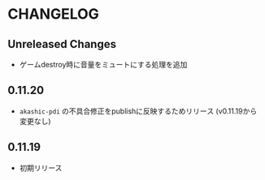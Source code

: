 # CHANGELOG

## Unreleased Changes
* ゲームdestroy時に音量をミュートにする処理を追加

## 0.11.20
* `akashic-pdi` の不具合修正をpublishに反映するためリリース (v0.11.19から変更なし)

## 0.11.19
* 初期リリース
